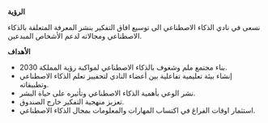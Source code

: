 **الرؤية**

نسعى في نادي الذكاء الاصطناعي الى توسيع افاق التفكير بنشر المعرفة المتعلقة بالذكاء الاصطناعي ومجالاته لدعم الأشخاص المبدعين.

**الأهداف**
- بناء مجتمع ملم وشغوف بالذكاء الاصطناعي لمواكبة رؤية المملكة 2030.
- إنشاء بيئة تعليمية تفاعلية بين أعضاء النادي لتحفييز تعلم الذكاء الاصطناعي وتطبيقاته.
- نشر الوعي بأهمية الذكاء الاصطناعي وتأثيره على حياة البشر.
- تعزيز منهجية التفكير خارج الصندوق.
- استثمار اوقات الفراغ في اكتساب المهارات والمعلومات بمجال الذكاء الاصطناعي.
